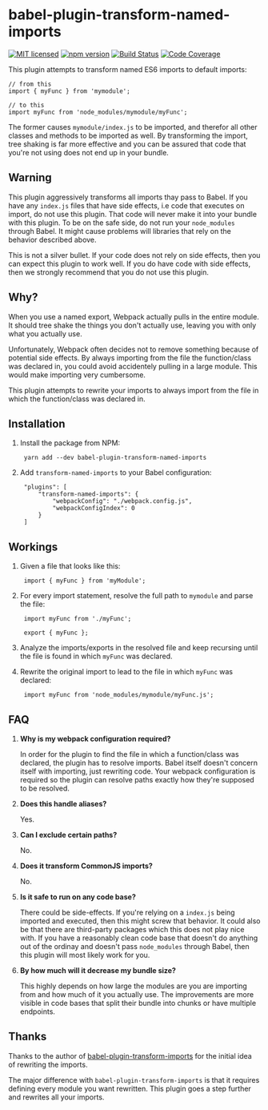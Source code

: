# babel-plugin-transform-named-imports

[![MIT licensed](https://img.shields.io/badge/license-MIT-blue.svg)](https://raw.githubusercontent.com/hyperium/hyper/master/LICENSE)
[![npm version](https://badge.fury.io/js/babel-plugin-transform-named-imports.svg)](https://badge.fury.io/js/babel-plugin-transform-named-imports)
[![Build Status](https://scrutinizer-ci.com/g/SectorLabs/babel-plugin-transform-named-imports/badges/build.png?b=master)](https://scrutinizer-ci.com/g/SectorLabs/babel-plugin-transform-named-imports/build-status/master)
[![Code Coverage](https://scrutinizer-ci.com/g/SectorLabs/babel-plugin-transform-named-imports/badges/coverage.png?b=master)](https://scrutinizer-ci.com/g/SectorLabs/babel-plugin-transform-named-imports/?branch=master)

This plugin attempts to transform named ES6 imports to default imports:

    // from this
    import { myFunc } from 'mymodule';

    // to this
    import myFunc from 'node_modules/mymodule/myFunc';

The former causes `mymodule/index.js` to be imported, and therefor all other classes and methods to be imported as well. By transforming the import, tree shaking is far more effective and you can be assured that code that you're not using does not end up in your bundle.

## Warning
This plugin aggressively transforms all imports thay pass to Babel. If you have any `index.js` files that have side effects, i.e code that executes on import, do not use this plugin. That code will never make it into your bundle with this plugin. To be on the safe side, do not run your `node_modules` through Babel. It might cause problems will libraries that rely on the behavior described above.

This is not a silver bullet. If your code does not rely on side effects, then you can expect this plugin to work well. If you do have code with side effects, then we strongly recommend that you do not use this plugin.

## Why?
When you use a named export, Webpack actually pulls in the entire module. It should tree shake the things you don't actually use, leaving you with only what you actually use.

Unfortunately, Webpack often decides not to remove something because of potential side effects. By always importing from the file the function/class was declared in, you could avoid accidentely pulling in a large module. This would make importing very cumbersome.

This plugin attempts to rewrite your imports to always import from the file in which the function/class was declared in.

## Installation
1. Install the package from NPM:

        yarn add --dev babel-plugin-transform-named-imports

2. Add `transform-named-imports` to your Babel configuration:

        "plugins": [
            "transform-named-imports": {
                "webpackConfig": "./webpack.config.js",
                "webpackConfigIndex": 0
            }
        ]

## Workings
1. Given a file that looks like this:

        import { myFunc } from 'myModule';

1. For every import statement, resolve the full path to `mymodule` and parse the file:

        import myFunc from './myFunc';

        export { myFunc };

2. Analyze the imports/exports in the resolved file and keep recursing until the file is found in which `myFunc` was declared.

3. Rewrite the original import to lead to the file in which `myFunc` was declared:

        import myFunc from 'node_modules/mymodule/myFunc.js';

## FAQ
1. **Why is my webpack configuration required?**

    In order for the plugin to find the file in which a function/class was declared, the plugin has to resolve imports. Babel itself doesn't concern itself with importing, just rewriting code. Your webpack configuration is required so the plugin can resolve paths exactly how they're supposed to be resolved.

2. **Does this handle aliases?**

    Yes.

3. **Can I exclude certain paths?**

    No.

4. **Does it transform CommonJS imports?**

    No.

5. **Is it safe to run on any code base?**

    There could be side-effects. If you're relying on a `index.js` being imported and executed, then this might screw that behavior. It could also be that there are third-party packages which this does not play nice with. If you have a reasonably clean code base that doesn't do anything out of the ordinay and doesn't pass `node_modules` through Babel, then this plugin will most likely work for you.

6. **By how much will it decrease my bundle size?**

    This highly depends on how large the modules are you are importing from and how much of it you actually use. The improvements are more visible in code bases that split their bundle into chunks or have multiple endpoints.

## Thanks
Thanks to the author of [babel-plugin-transform-imports](https://www.npmjs.com/package/babel-plugin-transform-imports) for the initial idea of rewriting the imports.

The major difference with `babel-plugin-transform-imports` is that it requires defining every module you want rewritten. This plugin goes a step further and rewrites all your imports.
